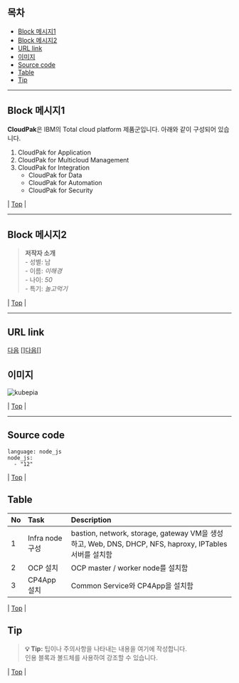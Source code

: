 
## 목차
- [Block 메시지1](#Block-메시지1)
- [Block 메시지2](#Block-메시지2)
- [URL link](#URL-link)
- [이미지](#이미지)
- [Source code](#Source-code)
- [Table](#Table)
- [Tip](#Tip)

---

## Block 메시지1
**CloudPak**은 IBM의 Total cloud platform 제품군입니다. 
아래와 같이 구성되어 있습니다.
1. CloudPak for Application
2. CloudPak for Multicloud Management
3. CloudPak for Integration
    - CloudPak for Data
    - CloudPak for Automation
    - CloudPak for Security

| [Top](#목차) |

---

## Block 메시지2
> **저작자 소개** \
    - 성별: 남 \
    - 이름: _이해경_ \
    - 나이: _50_ \
    - 특기: _놀고먹기_ 

| [Top](#목차) |

---

## URL link 
[다음](http://www.daum.net) 
[<a href="http://www.daum.net" target="_blank">]다음[</a>]


## 이미지 
![kubepia](https://kubepia.github.io/assets/img/kubepia.png)

| [Top](#목차) |

---

## Source code
```
language: node_js
node_js:
  - "12"
```

| [Top](#목차) |

## Table
| No | Task | Description |
|:---|:--------------------------|:-----------------------------------|
| 1 | Infra node 구성 | bastion, network, storage, gateway VM을 생성하고, Web, DNS, DHCP, NFS, haproxy, IPTables서버를 설치함 |
| 2 | OCP 설치 | OCP master / worker node를 설치함 |
| 3 | CP4App 설치 | Common Service와 CP4App을 설치함 |

| [Top](#목차) |

## Tip
> **💡 Tip:** 
> 팁이나 주의사항을 나타내는 내용을 여기에 작성합니다.\
> 인용 블록과 볼드체를 사용하여 강조할 수 있습니다.

| [Top](#목차) |
